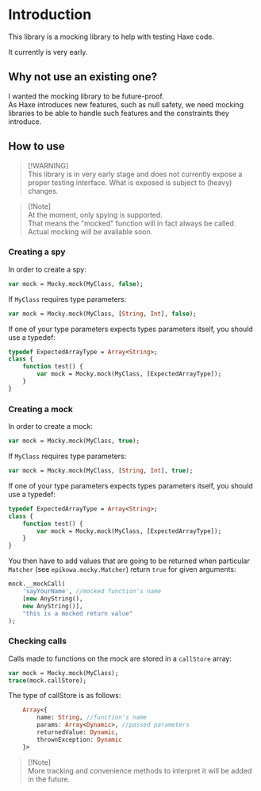 # Introduction
This library is a mocking library to help with testing Haxe code.

It currently is very early.

## Why not use an existing one?
I wanted the mocking library to be future-proof.  
As Haxe introduces new features, such as null safety, we need mocking libraries to be able to handle such features and the constraints they introduce.

## How to use

>   [!WARNING]  
>   This library is in very early stage and does not currently expose a proper testing interface. What is exposed is subject to (heavy) changes.  

>   [!Note]  
>   At the moment, only spying is supported.  
>   That means the "mocked" function will in fact always be called. 
>   Actual mocking will be available soon.

### Creating a spy
In order to create a spy:

```haxe
var mock = Mocky.mock(MyClass, false);
```

If `MyClass` requires type parameters:

```haxe
var mock = Mocky.mock(MyClass, [String, Int], false);
```

If one of your type parameters expects types parameters itself, you should use a typedef:

```haxe
typedef ExpectedArrayType = Array<String>;
class {
    function test() {
        var mock = Mocky.mock(MyClass, [ExpectedArrayType]);
    }
}
```

### Creating a mock
In order to create a mock:

```haxe
var mock = Mocky.mock(MyClass, true);
```

If `MyClass` requires type parameters:

```haxe
var mock = Mocky.mock(MyClass, [String, Int], true);
```

If one of your type parameters expects types parameters itself, you should use a typedef:

```haxe
typedef ExpectedArrayType = Array<String>;
class {
    function test() {
        var mock = Mocky.mock(MyClass, [ExpectedArrayType]);
    }
}
```

You then have to add values that are going to be returned when particular `Matcher` (see `epikowa.mocky.Matcher`) return `true` for given arguments:

```haxe
mock.__mockCall(
    'sayYourName', //mocked function's name
    [new AnyString(),
    new AnyString()],
    "this is a mocked return value"
);
```

### Checking calls  
Calls made to functions on the mock are stored in a `callStore` array:

```haxe
var mock = Mocky.mock(MyClass);
trace(mock.callStore);
```

The type of callStore is as follows:

```haxe
    Array<{
        name: String, //function's name
        params: Array<Dynamic>, //passed parameters
        returnedValue: Dynamic,
        thrownException: Dynamic
    }>
```

>   [!Note]  
>   More tracking and convenience methods to interpret it will be added in the future.
